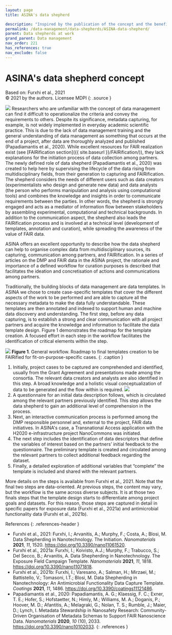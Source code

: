 ```yaml
---
layout: page
title: ASINA's data shepherd

description: "Inspired by the publication of the concept and the benefits seen in the NanoFASE demonstration case, the ASINA project assigned the task of creating a pragmatic approach of initiating, designing and implementing the Data Management Plan (DMP) and the data FAIRification process to an internal data shepherd."
permalink: /data-management/data-shepherds/ASINA-data-shepherd/
parent: Data shepherds at work
grand_parent: Data management
nav_order: 221
has_references: true
nav_exclude: false
---
```


#  ASINA's data shepherd concept
Based on: Furxhi et al., 2021<br>
© 2021 by the authors. Licensee MDPI
{: .source }

<a href="https://doi.org/10.3390/nano11061520"><img src="https://www.mdpi.com/nanomaterials/nanomaterials-11-01520/article_deploy/html/images/nanomaterials-11-01520-ag.png" class="image--right"/></a>
Researchers who are unfamiliar with the concept of data management can find it difficult to operationalize the criteria and convey the requirements to others. Despite its significance, metadata capturing, for example, is not widely implemented in everyday academic scientific practice. This is due to the lack of data management training and the general understanding of data management as something that occurs at the end of a project, after data are thoroughly analyzed and published (Papadiamantis et al., 2020). While excellent resources for FAIR realization exist (see [FAIRification section]({{ site.baseurl }}/FAIRification/)), they lack explanations for the initiation process of data collection among partners. The newly defined role of data shepherd (Papadiamantis et al., 2020) was created to help here by supervising the lifecycle of the data rising from multidisciplinary fields, from their generation to capturing and FAIRification. The shepherd considers the needs of different users such as data creators (experimentalists who design and generate new data) and data analysts (the person who performs manipulation and analysis using computational tools) and combines the knowledge and insights in order to communicate requirements between the parties. In other words, the shepherd is strongly engaged and acts as a mediator of information flow between stakeholders by assembling experimental, computational and technical backgrounds. In addition to the communication aspect, the shepherd also leads the FAIRification process and is involved at a technical level (development of templates, annotation and curation), while spreading the awareness of the value of FAIR data.

ASINA offers an excellent opportunity to describe how the data shepherd can help to organise complex data from multidisciplinary sources, its capturing, communication among partners, and FAIRification. In a series of articles on the DMP and FAIR data in the ASINA project, the rationale and importance of a defined workflow for curation purposes is described that facilitates the ideation and concretisation of actions and communications among partners.

Traditionally, the building blocks of data management are data templates. In ASINA we chose to create case-specific templates that cover the different aspects of the work to be performed and are able to capture all the necessary metadata to make the data fully understandable. These templates are then annotated and indexed to support human and machine data discovery and understanding. The first step, before any data capturing, is to establish a strong and clear communication with all project partners and acquire the knowledge and information to facilitate the data template design. Figure 1 demonstrates the roadmap for the template creation. A focused effort in each step in the workflow facilitates the identification of critical elements within the step.

<a href="https://doi.org/10.3390/nano11061520"><img src="https://www.mdpi.com/nanomaterials/nanomaterials-11-01520/article_deploy/html/images/nanomaterials-11-01520-g001.png"/></a>
**Figure 1**. General workflow. Roadmap to final templates creation to be FAIRified for fit-on-purpose-specific cases.
{: .caption }

1. Initially, project cases to be captured are comprehended and identified, usually from the Grant Agreement and presentations made among the consortia. The relevant data creators and analysts are also identified in this step. A broad knowledge and a holistic visual conceptualization of data to be generated and the flow within is required.
<a href="https://doi.org/10.3390/nano11061520"><img src="https://www.mdpi.com/nanomaterials/nanomaterials-11-01520/article_deploy/html/images/nanomaterials-11-01520-g002.png" class="image--right"/></a>
2. A questionnaire for an initial data description follows, which is circulated among the relevant partners previously identified. This step allows the data shepherd to gain an additional level of comprehension in the process.
3. Next, an interactive communication process is performed among the DMP responsible personnel and, external to the project, FAIR data initiatives. In ASINA's case, a Transnational Access application with the H2020 e-infrastructure project NanoCommons was initiated.
4. The next step includes the identification of data descriptors that define the variables of interest based on the partners’ initial feedback to the questionnaire. The preliminary template is created and circulated among the relevant partners to collect additional feedback regarding the dataset.
5. Finally, a detailed exploration of additional variables that “complete” the template is included and shared with the relevant partners.

More details on the steps is available from Furxhi et al., 2021. Note that the final two steps are data-oriented. At previous steps, the content may vary, but the workflow is the same across diverse subjects. It is at those two finals steps that the template design starts to differentiate among project goals and datasets. For this reason, those steps are captured in detail in specific papers for exposure data (Furxhi et al., 2021a) and antimicrobial functionality data (Furxhi et al., 2021b).



References
{: .references-header }
- Furxhi et al., 2021: Furxhi, I.; Arvanitis, A.; Murphy, F.; Costa, A.; Blosi, M. Data Shepherding in Nanotechnology. The Initiation. <i>Nanomaterials</i> <b>2021</b>, <i>11</i>, 1520. <a href="https://doi.org/10.3390/nano11061520">https://doi.org/10.3390/nano11061520</a>.
- Furxhi et al., 2021a: Furxhi, I.; Koivisto, A.J.; Murphy, F.; Trabucco, S.; Del Secco, B.; Arvanitis, A. Data Shepherding in Nanotechnology. The Exposure Field Campaign Template. <i>Nanomaterials</i> <b>2021</b>, <i>11</i>, 1818. <a href="https://doi.org/10.3390/nano11071818">https://doi.org/10.3390/nano11071818</a>.
- Furxhi et al., 2021b: Furxhi, I.; Varesano, A.; Salman, H.; Mirzaei, M.; Battistello, V.; Tomasoni, I.T.; Blosi, M. Data Shepherding in Nanotechnology: An Antimicrobial Functionality Data Capture Template. <i>Coatings</i> <b>2021</b>, <i>11</i>, 1486. <a href="https://doi.org/10.3390/coatings11121486">https://doi.org/10.3390/coatings11121486</a>.
- Papadiamantis et al., 2020: Papadiamantis, A. G.; Klaessig, F. C.; Exner, T. E.; Hofer, S.; Hofstaetter, N.; Himly, M.; Williams, M. A.; Doganis, P.; Hoover, M. D.; Afantitis, A.; Melagraki, G.; Nolan, T. S.; Rumble, J.; Maier, D.; Lynch, I. Metadata Stewardship in Nanosafety Research: Community-Driven Organisation of Metadata Schemas to Support FAIR Nanoscience Data. <i>Nanomaterials</i> <b>2020</b>, <i>10</i> (10), 2033. <a href="https://doi.org/10.3390/nano10102033">https://doi.org/10.3390/nano10102033</a>.
{: .references }
